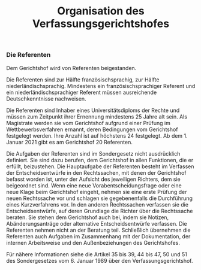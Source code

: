 ﻿---
title: Organisation des Verfassungsgerichtshofes
description: Organisation des Verfassungsgerichtshofes
posterUrl: ~/assets/img/newsletter-background.png
---

### Die Referenten

Dem Gerichtshof wird von Referenten beigestanden.

Die Referenten sind zur Hälfte französischsprachig, zur Hälfte niederländischsprachig. Mindestens ein französischsprachiger Referent und ein niederländischsprachiger Referent müssen ausreichende Deutschkenntnisse nachweisen.

Die Referenten sind Inhaber eines Universitätsdiploms der Rechte und müssen zum Zeitpunkt ihrer Ernennung mindestens 25 Jahre alt sein. Als Magistrate werden sie vom Gerichtshof aufgrund einer Prüfung im Wettbewerbsverfahren ernannt, deren Bedingungen vom Gerichtshof festgelegt werden. Ihre Anzahl ist auf höchstens 24 festgelegt. Ab dem 1. Januar 2021 gibt es am Gerichtshof 20 Referenten.

Die Aufgaben der Referenten sind im Sondergesetz nicht ausdrücklich definiert. Sie sind dazu berufen, dem Gerichtshof in allen Funktionen, die er erfüllt, beizustehen. Die Hauptaufgabe der Referenten besteht im Verfassen der Entscheidsentwürfe in den Rechtssachen, mit denen der Gerichtshof befasst worden ist, unter der Aufsicht des jeweiligen Richters, dem sie beigeordnet sind. Wenn eine neue Vorabentscheidungsfrage oder eine neue Klage beim Gerichtshof eingeht, nehmen sie eine erste Prüfung der neuen Rechtssache vor und schlagen sie gegebenenfalls die Durchführung eines Kurzverfahrens vor. In den anderen Rechtssachen verfassen sie die Entscheidsentwürfe, auf deren Grundlage die Richter über die Rechtssache beraten. Sie stehen dem Gerichtshof auch bei, indem sie Notizen, Abänderungsanträge oder alternative Entscheidsentwürfe verfassen. Die Referenten nehmen nicht an der Beratung teil. Schließlich übernehmen die Referenten auch Aufgaben im Zusammenhang mit der Dokumentation, der internen Arbeitsweise und den Außenbeziehungen des Gerichtshofes.

Für nähere Informationen siehe die Artikel 35 bis 39, 44 bis 47, 50 und 51 des Sondergesetzes vom 6. Januar 1989 über den Verfassungsgerichtshof.
